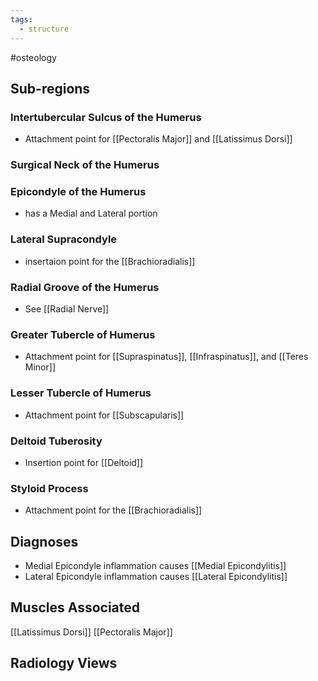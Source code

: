 ```yaml
---
tags:
  - structure
---
```


#osteology 

## Sub-regions
### Intertubercular Sulcus of the Humerus
- Attachment point for [[Pectoralis Major]] and [[Latissimus Dorsi]]
### Surgical Neck of the Humerus
### Epicondyle of the Humerus
- has a Medial and Lateral portion
### Lateral Supracondyle 
- insertaion point for the [[Brachioradialis]]
### Radial Groove of the Humerus
- See [[Radial Nerve]]
### Greater Tubercle of Humerus
- Attachment point for [[Supraspinatus]], [[Infraspinatus]], and [[Teres Minor]]
### Lesser Tubercle of Humerus
- Attachment point for [[Subscapularis]]
### Deltoid Tuberosity
- Insertion point for [[Deltoid]]
### Styloid Process
- Attachment point for the [[Brachioradialis]]

## Diagnoses
- Medial Epicondyle inflammation causes [[Medial Epicondylitis]]
- Lateral Epicondyle inflammation causes [[Lateral Epicondylitis]]

## Muscles Associated
[[Latissimus Dorsi]]
[[Pectoralis Major]]


## Radiology Views
